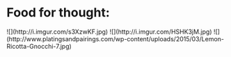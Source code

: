 <h1>Food for thought:</h1>
![](http://i.imgur.com/s3XzwKF.jpg)
![](http://i.imgur.com/HSHK3jM.jpg)
![](http://www.platingsandpairings.com/wp-content/uploads/2015/03/Lemon-Ricotta-Gnocchi-7.jpg)
